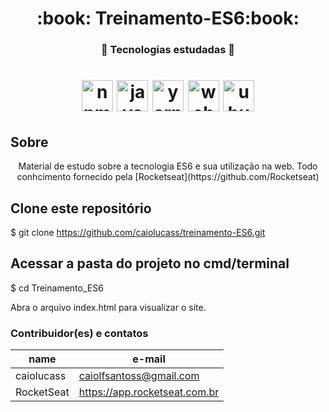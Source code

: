 <h1 align="center">:book: Treinamento-ES6:book:</h1>

<h3 align="center">🚀 Tecnologias estudadas 🚀</h3>

<h1 align="center">
 <img src="https://devicons.github.io/devicon/devicon.git/icons/npm/npm-original-wordmark.svg" alt="npm" width="50" height="50"/> <img src="https://devicons.github.io/devicon/devicon.git/icons/javascript/javascript-original.svg" alt="javascript" width="50" height="50"/> <img src="https://devicons.github.io/devicon/devicon.git/icons/yarn/yarn-original-wordmark.svg" alt="yarn" width="50" height="50"/>  <img src="https://devicons.github.io/devicon/devicon.git/icons/webpack/webpack-original-wordmark.svg" alt="webpack" width="50" height="50"/> <img src="https://devicons.github.io/devicon/devicon.git/icons/ubuntu/ubuntu-plain-wordmark.svg" alt="ubuntu" width="50" height="50"/>
</h1>

## Sobre
<p align =" center">
Material de estudo sobre a tecnologia ES6 e sua utilização na web. Todo conhcimento fornecido pela [Rocketseat](https://github.com/Rocketseat)
</p>

## Clone este repositório
$ git clone https://github.com/caiolucass/treinamento-ES6.git

## Acessar a pasta do projeto no cmd/terminal
$ cd Treinamento_ES6

Abra o arquivo index.html para visualizar o site.

### Contribuidor(es) e contatos
| name | e-mail |
|------| ------ |
 caiolucass | caiolfsantoss@gmail.com
| RocketSeat | https://app.rocketseat.com.br

